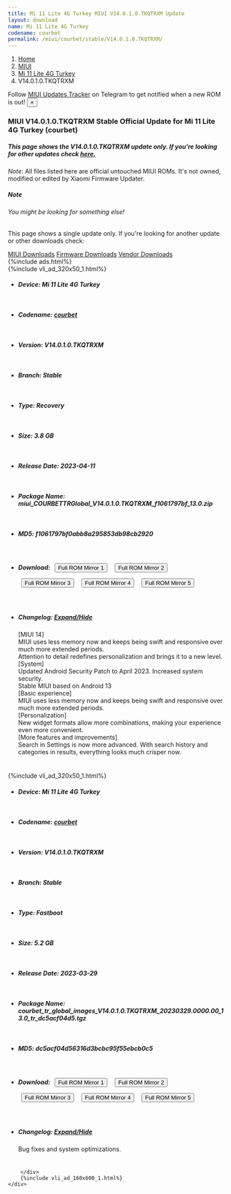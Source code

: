 ```yaml
---
title: Mi 11 Lite 4G Turkey MIUI V14.0.1.0.TKQTRXM Update
layout: download
name: Mi 11 Lite 4G Turkey
codename: courbet
permalink: /miui/courbet/stable/V14.0.1.0.TKQTRXM/
---
```

<nav aria-label="breadcrumb">
    <ol class="breadcrumb">
        <li class="breadcrumb-item"><a href="/">Home</a></li>
        <li class="breadcrumb-item"><a href="/miui/">MIUI</a></li>
        <li class="breadcrumb-item"><a href="/miui/courbet/">Mi 11 Lite 4G Turkey</a></li>
        <li class="breadcrumb-item active" aria-current="page">V14.0.1.0.TKQTRXM</li>
    </ol>
</nav>
<div class="alert alert-primary alert-dismissible fade show" role="alert">
    Follow <a href="https://t.me/MIUIUpdatesTracker" class="alert-link">MIUI Updates Tracker</a> on Telegram to get
    notified when a new ROM is out!
    <button type="button" class="close" data-dismiss="alert" aria-label="Close">
        <span aria-hidden="true">&times;</span>
    </button>
</div>
<div class="col-12 mx-auto">
    <h3 class="title bg-light p-2 rounded">MIUI V14.0.1.0.TKQTRXM Stable Official Update for Mi 11 Lite 4G Turkey (courbet)</h3>
    <h5>This page shows the V14.0.1.0.TKQTRXM update only. If you're looking for other updates check
        <a href="/miui/courbet/">here.</a></h5>
    <p><i>Note: </i>All files listed here are official untouched MIUI ROMs.
        It's not owned, modified or edited by Xiaomi Firmware Updater.</p>
    <div class="card">
        <div class="card-body">
            <h5 class="card-title">Note</h5>
            <h6 class="card-subtitle mb-2 text-muted">You might be looking for something else!</h6>
            <p class="card-text">This page shows a single update only.
                If you're looking for another update or other downloads check:</p>
            <a href="/miui/" class="card-link">MIUI Downloads</a>
            <a href="/firmware/" class="card-link">Firmware Downloads</a>
            <a href="/vendor/" class="card-link">Vendor Downloads</a>
        </div>
    </div>
    {%include ads.html%}
    <div class="row justify-content-center">
        <div class="col-10" id="downloads">
                    <div class="card card-body">
            {%include vli_ad_320x50_1.html%}
            <ul class="list-unstyled">
                <li style="padding-bottom: 10px;">
                    <h5><b>Device: </b>Mi 11 Lite 4G Turkey</h5>
                </li>
                <li style="padding-bottom: 10px;">
                    <h5><b>Codename: </b> <a href="/miui/courbet/" target="_blank">courbet</a> </h5>
                </li>
                <li style="padding-bottom: 10px;">
                    <h5><b>Version: </b>V14.0.1.0.TKQTRXM</h5>
                </li>
                <li style="padding-bottom: 10px;">
                    <h5><b>Branch: </b>Stable</h5>
                </li>
                <li style="padding-bottom: 10px;">
                    <h5><b>Type: </b>Recovery</h5>
                </li>
                <li style="padding-bottom: 10px;">
                    <h5><b>Size: </b>3.8 GB</h5>
                </li>
                <li style="padding-bottom: 10px;">
                    <h5><b>Release Date: </b>2023-04-11</h5>
                </li>
                <li style="padding-bottom: 10px;">
                    <h5><b>Package Name: </b><span id="filename" class="text-dark">miui_COURBETTRGlobal_V14.0.1.0.TKQTRXM_f1061797bf_13.0.zip</span></h5>
                </li>
                <li style="padding-bottom: 10px;">
                    <h5><b>MD5: </b><span id="md5" class="text-muted">f1061797bf0abb8a295853db98cb2920</span></h5>
                </li>
                <li style="padding-bottom: 10px;">
                    <h5><b>Download: </b> <button type="button" id="download" class="btn btn-primary" style="margin: 7px;" onclick="window.open('https://cdn-ota.azureedge.net/V14.0.1.0.TKQTRXM/miui_COURBETTRGlobal_V14.0.1.0.TKQTRXM_f1061797bf_13.0.zip', '_blank');"><i class="fa fa-download"></i> Full ROM Mirror 1</button> <button type="button" id="download" class="btn btn-primary" style="margin: 7px;" onclick="window.open('https://bn.d.miui.com/V14.0.1.0.TKQTRXM/miui_COURBETTRGlobal_V14.0.1.0.TKQTRXM_f1061797bf_13.0.zip', '_blank');"><i class="fa fa-download"></i> Full ROM Mirror 2</button> <button type="button" id="download" class="btn btn-primary" style="margin: 7px;" onclick="window.open('https://ks3orig.bigota.d.miui.com/V14.0.1.0.TKQTRXM/miui_COURBETTRGlobal_V14.0.1.0.TKQTRXM_f1061797bf_13.0.zip', '_blank');"><i class="fa fa-download"></i> Full ROM Mirror 3</button> <button type="button" id="download" class="btn btn-primary" style="margin: 7px;" onclick="window.open('https://airtel.bigota.d.miui.com/V14.0.1.0.TKQTRXM/miui_COURBETTRGlobal_V14.0.1.0.TKQTRXM_f1061797bf_13.0.zip', '_blank');"><i class="fa fa-download"></i> Full ROM Mirror 4</button> <button type="button" id="download" class="btn btn-primary" style="margin: 7px;" onclick="window.open('https://hugeota.d.miui.com/V14.0.1.0.TKQTRXM/miui_COURBETTRGlobal_V14.0.1.0.TKQTRXM_f1061797bf_13.0.zip', '_blank');"><i class="fa fa-download"></i> Full ROM Mirror 5</button></h5>
                </li>
                <li style="padding-bottom: 10px;">
                    <h5><b>Changelog: </b><a href="#courbet_1_changelog" data-toggle="collapse" role="button"
                            aria-expanded="false" aria-controls="courbet_1_changelog"> <i class="fa fa-arrow-down"
                                aria-hidden="true"></i> Expand/Hide</a></h5>
                    <div class="collapse" id="courbet_1_changelog">
                        <p id="changelog_text">[MIUI 14]<br>MIUI uses less memory now and keeps being swift and responsive over much more extended periods.<br>Attention to detail redefines personalization and brings it to a new level.<br>[System]<br>Updated Android Security Patch to April 2023. Increased system security.<br>Stable MIUI based on Android 13<br>[Basic experience]<br>MIUI uses less memory now and keeps being swift and responsive over much more extended periods.<br>[Personalization]<br>New widget formats allow more combinations, making your experience even more convenient.<br>[More features and improvements]<br>Search in Settings is now more advanced. With search history and categories in results, everything looks much crisper now.</p>
                    </div>
                </li>
            </ul>
        </div>
        <div class="card card-body">
            {%include vli_ad_320x50_1.html%}
            <ul class="list-unstyled">
                <li style="padding-bottom: 10px;">
                    <h5><b>Device: </b>Mi 11 Lite 4G Turkey</h5>
                </li>
                <li style="padding-bottom: 10px;">
                    <h5><b>Codename: </b> <a href="/miui/courbet/" target="_blank">courbet</a> </h5>
                </li>
                <li style="padding-bottom: 10px;">
                    <h5><b>Version: </b>V14.0.1.0.TKQTRXM</h5>
                </li>
                <li style="padding-bottom: 10px;">
                    <h5><b>Branch: </b>Stable</h5>
                </li>
                <li style="padding-bottom: 10px;">
                    <h5><b>Type: </b>Fastboot</h5>
                </li>
                <li style="padding-bottom: 10px;">
                    <h5><b>Size: </b>5.2 GB</h5>
                </li>
                <li style="padding-bottom: 10px;">
                    <h5><b>Release Date: </b>2023-03-29</h5>
                </li>
                <li style="padding-bottom: 10px;">
                    <h5><b>Package Name: </b><span id="filename" class="text-dark">courbet_tr_global_images_V14.0.1.0.TKQTRXM_20230329.0000.00_13.0_tr_dc5acf04d5.tgz</span></h5>
                </li>
                <li style="padding-bottom: 10px;">
                    <h5><b>MD5: </b><span id="md5" class="text-muted">dc5acf04d56316d3bcbc95f55ebcb0c5</span></h5>
                </li>
                <li style="padding-bottom: 10px;">
                    <h5><b>Download: </b> <button type="button" id="download" class="btn btn-primary" style="margin: 7px;" onclick="window.open('https://cdn-ota.azureedge.net/V14.0.1.0.TKQTRXM/courbet_tr_global_images_V14.0.1.0.TKQTRXM_20230329.0000.00_13.0_tr_dc5acf04d5.tgz', '_blank');"><i class="fa fa-download"></i> Full ROM Mirror 1</button> <button type="button" id="download" class="btn btn-primary" style="margin: 7px;" onclick="window.open('https://bn.d.miui.com/V14.0.1.0.TKQTRXM/courbet_tr_global_images_V14.0.1.0.TKQTRXM_20230329.0000.00_13.0_tr_dc5acf04d5.tgz', '_blank');"><i class="fa fa-download"></i> Full ROM Mirror 2</button> <button type="button" id="download" class="btn btn-primary" style="margin: 7px;" onclick="window.open('https://ks3orig.bigota.d.miui.com/V14.0.1.0.TKQTRXM/courbet_tr_global_images_V14.0.1.0.TKQTRXM_20230329.0000.00_13.0_tr_dc5acf04d5.tgz', '_blank');"><i class="fa fa-download"></i> Full ROM Mirror 3</button> <button type="button" id="download" class="btn btn-primary" style="margin: 7px;" onclick="window.open('https://airtel.bigota.d.miui.com/V14.0.1.0.TKQTRXM/courbet_tr_global_images_V14.0.1.0.TKQTRXM_20230329.0000.00_13.0_tr_dc5acf04d5.tgz', '_blank');"><i class="fa fa-download"></i> Full ROM Mirror 4</button> <button type="button" id="download" class="btn btn-primary" style="margin: 7px;" onclick="window.open('https://hugeota.d.miui.com/V14.0.1.0.TKQTRXM/courbet_tr_global_images_V14.0.1.0.TKQTRXM_20230329.0000.00_13.0_tr_dc5acf04d5.tgz', '_blank');"><i class="fa fa-download"></i> Full ROM Mirror 5</button></h5>
                </li>
                <li style="padding-bottom: 10px;">
                    <h5><b>Changelog: </b><a href="#courbet_2_changelog" data-toggle="collapse" role="button"
                            aria-expanded="false" aria-controls="courbet_2_changelog"> <i class="fa fa-arrow-down"
                                aria-hidden="true"></i> Expand/Hide</a></h5>
                    <div class="collapse" id="courbet_2_changelog">
                        <p id="changelog_text">Bug fixes and system optimizations.</p>
                    </div>
                </li>
            </ul>
        </div>

        </div>
        {%include vli_ad_160x600_1.html%}
    </div>
</div>
